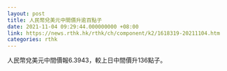 ```yaml
---
layout: post
title: 人民幣兌美元中間價升逾百點子
date: 2021-11-04 09:29:44.000000000 +08:00
link: https://news.rthk.hk/rthk/ch/component/k2/1618319-20211104.htm
categories: rthk
---
```


人民幣兌美元中間價報6.3943，較上日中間價升136點子。
